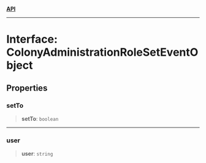 [**API**](../../../README.md)

***

# Interface: ColonyAdministrationRoleSetEventObject

## Properties

### setTo

> **setTo**: `boolean`

***

### user

> **user**: `string`
